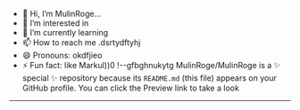 - 👋 Hi, I’m MulinRoge...
- 👀 I’m interested in 
- 🌱 I’m currently learning
- 📫 How to reach me .dsrtydftyhj
- 😄 Pronouns: okdfjieo
- ⚡ Fun fact: like Markul))0
!--gfbghnukytg
MulinRoge/MulinRoge is a ✨ special ✨ repository because its `README.md` (this file) appears on your GitHub profile.
You can click the Preview link to take a look 
---
